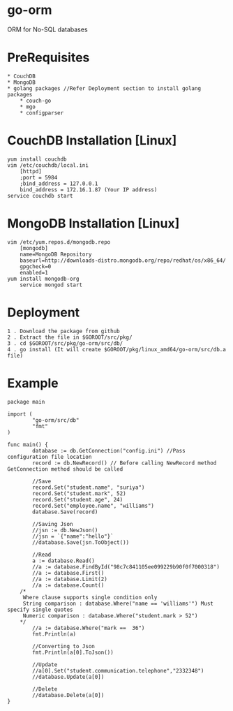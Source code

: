 go-orm
======

ORM for No-SQL databases

PreRequisites
=============

	* CouchDB
	* MongoDB
	* golang packages //Refer Deployment section to install golang packages
		* couch-go
		* mgo
		* configparser

CouchDB Installation [Linux]
============================

	yum install couchdb
	vim /etc/couchdb/local.ini
		[httpd]
		;port = 5984
		;bind_address = 127.0.0.1
		bind_address = 172.16.1.87 (Your IP address)
	service couchdb start

MongoDB Installation [Linux]
============================

	vim /etc/yum.repos.d/mongodb.repo                 
		[mongodb]
		name=MongoDB Repository
		baseurl=http://downloads-distro.mongodb.org/repo/redhat/os/x86_64/
		gpgcheck=0
		enabled=1
	yum install mongodb-org
        service mongod start

Deployment
==========

	1 . Download the package from github
	2 . Extract the file in $GOROOT/src/pkg/
	3 . cd $GOROOT/src/pkg/go-orm/src/db/
	4 . go install (It will create $GOROOT/pkg/linux_amd64/go-orm/src/db.a file)

Example 
=======

	package main

	import (
            "go-orm/src/db"
            "fmt"
	)

	func main() {
        	database := db.GetConnection("config.ini") //Pass configuration file location
        	record := db.NewRecord() // Before calling NewRecord method GetConnection method should be called

        	//Save
        	record.Set("student.name", "suriya")
        	record.Set("student.mark", 52)
        	record.Set("student.age", 24)
        	record.Set("employee.name", "williams")
        	database.Save(record)

	        //Saving Json
        	//jsn := db.NewJson()
	        //jsn = `{"name":"hello"}`
	        //database.Save(jsn.ToObject())

        	//Read
        	a := database.Read()
	        //a := database.FindById("98c7c841105ee099229b90f0f7000318")
	        //a := database.First()
	        //a := database.Limit(2)
	        //a := database.Count()
		/*
		 Where clause supports single condition only
		 String comparison : database.Where("name == 'williams'") Must specify single quotes
		 Numeric comparison : database.Where("student.mark > 52") 
		*/
	        //a := database.Where("mark ==  36") 
        	fmt.Println(a)

	        //Converting to Json
	        fmt.Println(a[0].ToJson())

        	//Update
        	//a[0].Set("student.communication.telephone","2332348")
        	//database.Update(a[0])

        	//Delete
        	//database.Delete(a[0])
	}
